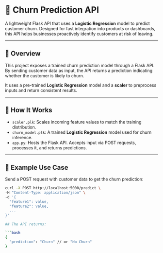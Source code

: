 # 🔮 Churn Prediction API

A lightweight Flask API that uses a **Logistic Regression** model to predict customer churn. Designed for fast integration into products or dashboards, this API helps businesses proactively identify customers at risk of leaving.

---

## 🚀 Overview

This project exposes a trained churn prediction model through a Flask API. By sending customer data as input, the API returns a prediction indicating whether the customer is likely to churn.

It uses a pre-trained **Logistic Regression** model and a **scaler** to preprocess inputs and return consistent results.

---

## 🧠 How It Works

- `scaler.plk`: Scales incoming feature values to match the training distribution.
- `churn_model.plk`: A trained **Logistic Regression** model used for churn inference.
- `app.py`: Hosts the Flask API. Accepts input via POST requests, processes it, and returns predictions.

---

## 🧪 Example Use Case

Send a POST request with customer data to get the churn prediction:

```bash
curl -X POST http://localhost:5000/predict \
-H "Content-Type: application/json" \
-d '{
  "feature1": value,
  "feature2": value,
  ...
}'

## The API returns:

```bash
{
  "prediction": "Churn" // or "No Churn"
}
